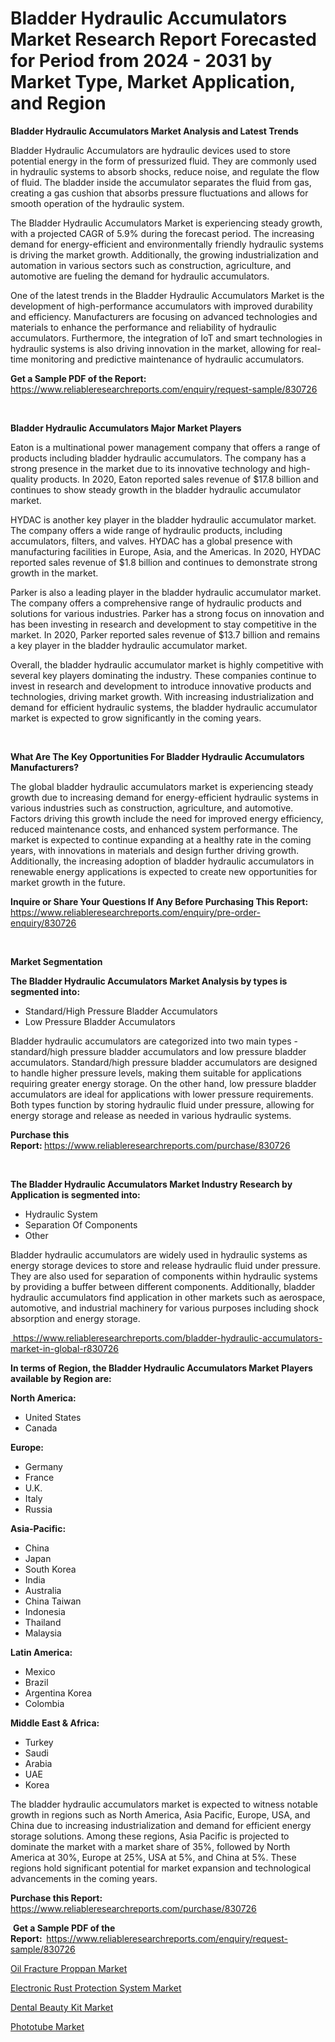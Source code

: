 <p><h1>Bladder Hydraulic Accumulators Market Research Report Forecasted for Period from 2024 -  2031 by Market Type, Market Application, and Region</h1></p><p><strong>Bladder Hydraulic Accumulators Market Analysis and Latest Trends</strong></p>
<p><p>Bladder Hydraulic Accumulators are hydraulic devices used to store potential energy in the form of pressurized fluid. They are commonly used in hydraulic systems to absorb shocks, reduce noise, and regulate the flow of fluid. The bladder inside the accumulator separates the fluid from gas, creating a gas cushion that absorbs pressure fluctuations and allows for smooth operation of the hydraulic system.</p><p>The Bladder Hydraulic Accumulators Market is experiencing steady growth, with a projected CAGR of 5.9% during the forecast period. The increasing demand for energy-efficient and environmentally friendly hydraulic systems is driving the market growth. Additionally, the growing industrialization and automation in various sectors such as construction, agriculture, and automotive are fueling the demand for hydraulic accumulators.</p><p>One of the latest trends in the Bladder Hydraulic Accumulators Market is the development of high-performance accumulators with improved durability and efficiency. Manufacturers are focusing on advanced technologies and materials to enhance the performance and reliability of hydraulic accumulators. Furthermore, the integration of IoT and smart technologies in hydraulic systems is also driving innovation in the market, allowing for real-time monitoring and predictive maintenance of hydraulic accumulators.</p></p>
<p><strong>Get a Sample PDF of the Report:&nbsp;</strong> <a href="https://www.reliableresearchreports.com/enquiry/request-sample/830726">https://www.reliableresearchreports.com/enquiry/request-sample/830726</a></p>
<p>&nbsp;</p>
<p><strong>Bladder Hydraulic Accumulators Major Market Players</strong></p>
<p><p>Eaton is a multinational power management company that offers a range of products including bladder hydraulic accumulators. The company has a strong presence in the market due to its innovative technology and high-quality products. In 2020, Eaton reported sales revenue of $17.8 billion and continues to show steady growth in the bladder hydraulic accumulator market.</p><p>HYDAC is another key player in the bladder hydraulic accumulator market. The company offers a wide range of hydraulic products, including accumulators, filters, and valves. HYDAC has a global presence with manufacturing facilities in Europe, Asia, and the Americas. In 2020, HYDAC reported sales revenue of $1.8 billion and continues to demonstrate strong growth in the market.</p><p>Parker is also a leading player in the bladder hydraulic accumulator market. The company offers a comprehensive range of hydraulic products and solutions for various industries. Parker has a strong focus on innovation and has been investing in research and development to stay competitive in the market. In 2020, Parker reported sales revenue of $13.7 billion and remains a key player in the bladder hydraulic accumulator market.</p><p>Overall, the bladder hydraulic accumulator market is highly competitive with several key players dominating the industry. These companies continue to invest in research and development to introduce innovative products and technologies, driving market growth. With increasing industrialization and demand for efficient hydraulic systems, the bladder hydraulic accumulator market is expected to grow significantly in the coming years.</p></p>
<p>&nbsp;</p>
<p><strong>What Are The Key Opportunities For Bladder Hydraulic Accumulators Manufacturers?</strong></p>
<p><p>The global bladder hydraulic accumulators market is experiencing steady growth due to increasing demand for energy-efficient hydraulic systems in various industries such as construction, agriculture, and automotive. Factors driving this growth include the need for improved energy efficiency, reduced maintenance costs, and enhanced system performance. The market is expected to continue expanding at a healthy rate in the coming years, with innovations in materials and design further driving growth. Additionally, the increasing adoption of bladder hydraulic accumulators in renewable energy applications is expected to create new opportunities for market growth in the future.</p></p>
<p><strong>Inquire or Share Your Questions If Any Before Purchasing This Report:</strong> <a href="https://www.reliableresearchreports.com/enquiry/pre-order-enquiry/830726">https://www.reliableresearchreports.com/enquiry/pre-order-enquiry/830726</a></p>
<p>&nbsp;</p>
<p><strong>Market Segmentation</strong></p>
<p><strong>The Bladder Hydraulic Accumulators Market Analysis by types is segmented into:</strong></p>
<p><ul><li>Standard/High Pressure Bladder Accumulators</li><li>Low Pressure Bladder Accumulators</li></ul></p>
<p><p>Bladder hydraulic accumulators are categorized into two main types - standard/high pressure bladder accumulators and low pressure bladder accumulators. Standard/high pressure bladder accumulators are designed to handle higher pressure levels, making them suitable for applications requiring greater energy storage. On the other hand, low pressure bladder accumulators are ideal for applications with lower pressure requirements. Both types function by storing hydraulic fluid under pressure, allowing for energy storage and release as needed in various hydraulic systems.</p></p>
<p><strong>Purchase this Report:&nbsp;</strong><a href="https://www.reliableresearchreports.com/purchase/830726">https://www.reliableresearchreports.com/purchase/830726</a></p>
<p>&nbsp;</p>
<p><strong>The Bladder Hydraulic Accumulators Market Industry Research by Application is segmented into:</strong></p>
<p><ul><li>Hydraulic System</li><li>Separation Of Components</li><li>Other</li></ul></p>
<p><p>Bladder hydraulic accumulators are widely used in hydraulic systems as energy storage devices to store and release hydraulic fluid under pressure. They are also used for separation of components within hydraulic systems by providing a buffer between different components. Additionally, bladder hydraulic accumulators find application in other markets such as aerospace, automotive, and industrial machinery for various purposes including shock absorption and energy storage.</p></p>
<p><a href="https://www.reliableresearchreports.com/bladder-hydraulic-accumulators-market-in-global-r830726">&nbsp;https://www.reliableresearchreports.com/bladder-hydraulic-accumulators-market-in-global-r830726</a></p>
<p><strong>In terms of Region, the Bladder Hydraulic Accumulators Market Players available by Region are:</strong></p>
<p>
    <p> <strong> North America: </strong>
        <ul>
            <li>United States</li>
            <li>Canada</li>
        </ul>
        </p> 
    <p> <strong> Europe: </strong>
        <ul>
            <li>Germany</li>
            <li>France</li>
            <li>U.K.</li>
            <li>Italy</li>
            <li>Russia</li>
        </ul>
        </p> 
    <p> <strong> Asia-Pacific: </strong>
        <ul>
            <li>China</li>
            <li>Japan</li>
            <li>South Korea</li>
            <li>India</li>
            <li>Australia</li>
            <li>China Taiwan</li>
            <li>Indonesia</li>
            <li>Thailand</li>
            <li>Malaysia</li>
        </ul>
        </p> 
    <p> <strong> Latin America: </strong>
        <ul>
            <li>Mexico</li>
            <li>Brazil</li>
            <li>Argentina Korea</li>
            <li>Colombia</li>
        </ul>
        </p> 
    <p> <strong> Middle East & Africa: </strong>
        <ul>
            <li>Turkey</li>
            <li>Saudi</li>
            <li>Arabia</li>
            <li>UAE</li>
            <li>Korea</li>
        </ul>
    </p>
    </p>
<p><p>The bladder hydraulic accumulators market is expected to witness notable growth in regions such as North America, Asia Pacific, Europe, USA, and China due to increasing industrialization and demand for efficient energy storage solutions. Among these regions, Asia Pacific is projected to dominate the market with a market share of 35%, followed by North America at 30%, Europe at 25%, USA at 5%, and China at 5%. These regions hold significant potential for market expansion and technological advancements in the coming years.</p></p>
<p><strong>Purchase this Report: </strong><a href="https://www.reliableresearchreports.com/purchase/830726">https://www.reliableresearchreports.com/purchase/830726</a></p>
<p>&nbsp;<strong>Get a Sample PDF of the Report:&nbsp;&nbsp;</strong><a href="https://www.reliableresearchreports.com/enquiry/request-sample/830726">https://www.reliableresearchreports.com/enquiry/request-sample/830726</a></p>
<p><strong></strong></p>
<p><p><a href="https://github.com/saplakhanom821/Market-Research-Report-List-1/blob/main/oil-fracture-proppan-market.md">Oil Fracture Proppan Market</a></p><p><a href="https://medium.com/@daveblock38/an-in-depth-analysis-of-the-global-electronic-rust-protection-system-market-scope-and-its-rapid-30e09a778d13">Electronic Rust Protection System Market</a></p><p><a href="https://github.com/LoganChynna/Market-Research-Report-List-1/blob/main/dental-beauty-kit-market.md">Dental Beauty Kit Market</a></p><p><a href="https://medium.com/@jarredmertz90/global-phototube-market-size-share-analysis-by-product-type-by-application-by-region-8c215b13dfa6">Phototube Market</a></p></p>